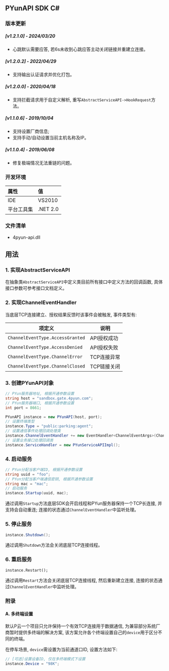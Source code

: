 PYunAPI SDK C#
---



### 版本更新

##### [v1.2.1.0] - 2024/03/20

- 心跳默认需要应答, 若6s未收到心跳应答主动关闭链接并重建立连接。

##### [v1.2.0.2] - 2022/04/29

- 支持输出认证请求并优化打包。

##### [v1.2.0.0] - 2020/04/18

- 支持拦截请求用于自定义解析, 重写`AbstractServiceAPI->HookRequest`方法。

##### [v1.1.0.6] - 2019/10/04

- 支持设置厂商信息;
- 支持手动/自动设置当前主机名称及IP。

##### [v1.1.0.4] - 2019/06/08

- 修复极端情况无法重链的问题。



### 开发环境

| 属性    | 值        |
|:----- |:-------- |
| IDE   | VS2010   |
| 平台工具集 | .NET 2.0 |

### 文件清单

* 4pyun-api.dll

## 用法

### 1. 实现AbstractServiceAPI

在抽象类`AbstractServiceAPI`中定义类目前所有接口中定义方法的回调函数, 具体接口参数可参考接口文档定义。

### 2. 实现ChannelEventHandler

当底层TCP连接建立、授权结果反馈时该事件会被触发, 事件类型有:

| 项定义                              | 说明      |
| -------------------------------- | ------- |
| `ChannelEventType.AccessGranted` | API授权成功 |
| `ChannelEventType.AccessDenied`  | API授权失败 |
| `ChannelEventType.ChannelError`  | TCP连接异常 |
| `ChannelEventType.ChannelClosed` | TCP链接关闭 |

### 3. 创建PYunAPI对象

```csharp
// PYun服务器地址, 根据开通参数设置
string host = "sandbox.gate.4pyun.com";
// PYun服务器端口, 根据开通参数设置
int port = 8661;

PYunAPI instance = new PYunAPI(host, port);
// 设置终端类型
instance.Type = "public:parking:agent";
// 设置通信事件处理回调处理类
instance.ChannelEventHandler += new EventHandler<ChannelEventArgs>(ChannelEventHandler);
// 设置业务接口处理回调类
instance.ServiceHandler = new PYunServiceAPIImpl();
```

### 4. 启动服务

```csharp
// PYun分配当客户端ID, 根据开通参数设置
string uuid = "foo";
// PYun分配当客户端通信密钥, 根据开通参数设置
string mac = "mac";
// 启动服务
instance.Startup(uuid, mac);
```

通过调用`Startup`方法底层SDK会开启线程和PYun服务器保持一个TCP长连接, 并支持会自动重连; 连接的状态通过`ChannelEventHandler`中监听处理。

### 5. 停止服务

```csharp
instance.Shutdown();
```

通过调用`Shutdown`方法会关闭底层TCP连接线程。

### 6. 重启服务

```
instance.Restart();
```

通过调用`Restart`方法会关闭底层TCP连接线程, 然后重新建立连接, 连接的状态通过`ChannelEventHandler`中监听处理。

### 附录

#### A. 多终端设置

默认P云一个项目只允许保持一个有效TCP连接用于数据通信, 为兼容部分系统厂商暂时提供多终端的解决方案, 该方案允许各个终端设置自己的`device`用于区分不同的终端。

在停车场景, `device`需设置为当前通道口ID, 设置方法如下:

```csharp
// [可选]设置设备ID, 仅在多终端模式下设置
instance.Device = "98K";
```
